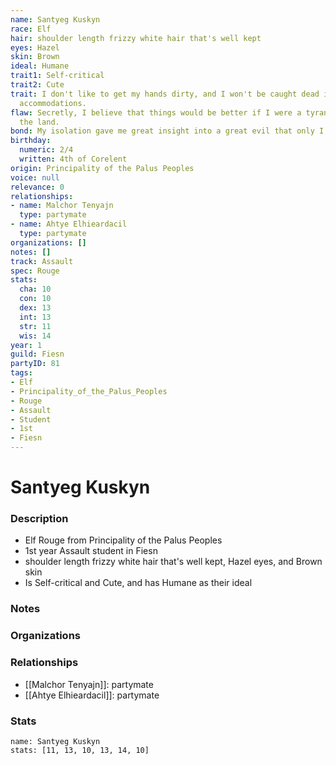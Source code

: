 ```yaml
---
name: Santyeg Kuskyn
race: Elf
hair: shoulder length frizzy white hair that's well kept
eyes: Hazel
skin: Brown
ideal: Humane
trait1: Self-critical
trait2: Cute
trait: I don't like to get my hands dirty, and I won't be caught dead in unsuitable
  accommodations.
flaw: Secretly, I believe that things would be better if I were a tyrant lording over
  the land.
bond: My isolation gave me great insight into a great evil that only I can destroy.
birthday:
  numeric: 2/4
  written: 4th of Corelent
origin: Principality of the Palus Peoples
voice: null
relevance: 0
relationships:
- name: Malchor Tenyajn
  type: partymate
- name: Ahtye Elhieardacil
  type: partymate
organizations: []
notes: []
track: Assault
spec: Rouge
stats:
  cha: 10
  con: 10
  dex: 13
  int: 13
  str: 11
  wis: 14
year: 1
guild: Fiesn
partyID: 81
tags:
- Elf
- Principality_of_the_Palus_Peoples
- Rouge
- Assault
- Student
- 1st
- Fiesn
---
```

# Santyeg Kuskyn
### Description
- Elf Rouge from Principality of the Palus Peoples
- 1st year Assault student in Fiesn
- shoulder length frizzy white hair that's well kept, Hazel eyes, and Brown skin
- Is Self-critical and Cute, and has Humane as their ideal

### Notes

### Organizations

### Relationships
- [[Malchor Tenyajn]]: partymate
- [[Ahtye Elhieardacil]]: partymate

### Stats
```statblock
name: Santyeg Kuskyn
stats: [11, 13, 10, 13, 14, 10]
```